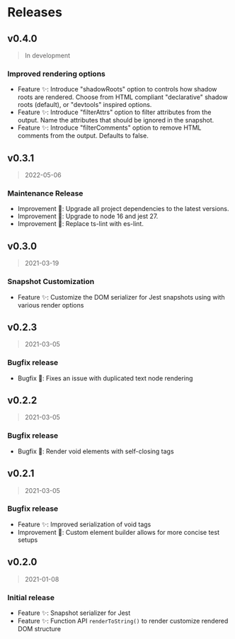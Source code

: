 <!--
 ---------------------------------------------------------------------------------------------
   Copyright (c) Quatico Solutions AG. All rights reserved.
   Licensed under the MIT License. See LICENSE in the project root for license information.
 ---------------------------------------------------------------------------------------------
-->

# Releases

## v0.4.0

> In development

### Improved rendering options

- Feature :sparkles:: Introduce "shadowRoots" option to controls how shadow roots are rendered. Choose from HTML compliant "declarative" shadow roots (default), or "devtools" inspired options.
- Feature :sparkles:: Introduce "filterAttrs" option to filter attributes from the output. Name the attributes that should be ignored in the snapshot.
- Feature :sparkles:: Introduce "filterComments" option to remove HTML comments from the output. Defaults to false.

## v0.3.1

> 2022-05-06

### Maintenance Release

- Improvement :gift_heart:: Upgrade all project dependencies to the latest versions.
- Improvement :gift_heart:: Upgrade to node 16 and jest 27.
- Improvement :gift_heart:: Replace ts-lint with es-lint.

## v0.3.0

> 2021-03-19

### Snapshot Customization

- Feature :sparkles:: Customize the DOM serializer for Jest snapshots using with various render options

## v0.2.3

> 2021-03-05

### Bugfix release

- Bugfix :pill:: Fixes an issue with duplicated text node rendering

## v0.2.2

> 2021-03-05

### Bugfix release

- Bugfix :pill:: Render void elements with self-closing tags

## v0.2.1

> 2021-03-05

### Bugfix release

- Feature :sparkles:: Improved serialization of void tags
- Improvement :gift_heart:: Custom element builder allows for more concise test setups

## v0.2.0

> 2021-01-08

### Initial release

- Feature :sparkles:: Snapshot serializer for Jest
- Feature :sparkles:: Function API `renderToString()` to render customize rendered DOM structure

